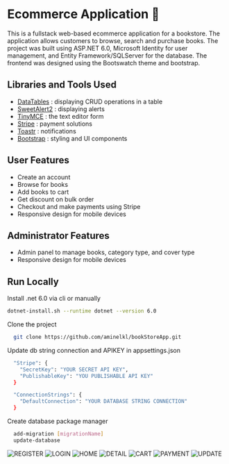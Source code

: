 
# Ecommerce Application 📖


This is a fullstack web-based ecommerce application for a bookstore. The application allows customers to browse, search and purchase books. The project was built using ASP.NET 6.0, Microsoft Identity for user management, and Entity Framework/SQLServer for the database. The frontend was designed using the Bootswatch theme and bootstrap.

## Libraries and Tools Used
- [DataTables](https://datatables.net/) : displaying CRUD operations in a table
- [SweetAlert2](https://sweetalert2.github.io/) : displaying alerts
- [TinyMCE](https://www.tiny.cloud/?/?utm_source=google_ads&utm_medium=paid_search&utm_campaign=search_branded_ads&utm_term=tinymce&utm_content=tiny_exact_ad2&gad=1&gclid=EAIaIQobChMI5eilkYrE_gIVOPvjBx1ErA_dEAAYASAAEgKsU_D_BwE) : the text editor form
- [Stripe](https://stripe.com/en-ca?utm_campaign=paid_brand-CA_en_Search_Brand_Stripe-19924159419&utm_medium=cpc&utm_source=google&ad_content=653813322897&utm_term=stripe&utm_matchtype=e&utm_adposition=&utm_device=c&gclid=EAIaIQobChMI_I6-mIrE_gIVYZ5bCh3KLA83EAAYASAAEgLhXPD_BwE) : payment solutions
- [Toastr](https://codeseven.github.io/toastr/#:~:text=toastr%20is%20a%20Javascript%20library,Growl%20type%20non%2Dblocking%20notifications.) : notifications
- [Bootstrap](https://getbootstrap.com/) : styling and UI components

## User Features
- Create an account 
- Browse  for books
- Add books to cart
- Get discount on bulk order
- Checkout and make payments using Stripe
- Responsive design for mobile devices


## Administrator Features
- Admin panel to manage books, category type, and cover type
- Responsive design for mobile devices

## Run Locally
Install .net 6.0 via cli or manually

```bash
dotnet-install.sh --runtime dotnet --version 6.0
```


Clone the project

```bash
  git clone https://github.com/aminelkl/bookStoreApp.git
```

Update db string connection and APIKEY in appsettings.json

```bash
  "Stripe": {
    "SecretKey": "YOUR SECRET API KEY",
    "PublishableKey": "YOU PUBLISHABLE API KEY"
  } 

  "ConnectionStrings": {
    "DefaultConnection": "YOUR DATABASE STRING CONNECTION"
  }
```

Create database package manager

```bash
  add-migration [migrationName]
  update-database
```


![REGISTER](https://user-images.githubusercontent.com/96929412/234168430-23a37426-f790-4a25-9c95-440d3558138a.PNG)
![LOGIN](https://user-images.githubusercontent.com/96929412/234168432-1bb852a8-b863-4c5a-9b9c-29d31141cfa6.PNG)
![HOME](https://user-images.githubusercontent.com/96929412/234168433-82dd8bcf-bce7-46dd-a1cd-1622b161e00b.PNG)
![DETAIL](https://user-images.githubusercontent.com/96929412/234168434-1a7a4c75-3d0f-4f30-b2ff-5d67a505b369.PNG)
![CART](https://user-images.githubusercontent.com/96929412/234168436-48bce789-c45c-49b2-8bf0-29195ce8bd8a.PNG)
![PAYMENT](https://user-images.githubusercontent.com/96929412/234168438-96866497-ce52-44cb-a304-1b841844f5cd.PNG)
![UPDATE](https://user-images.githubusercontent.com/96929412/234168439-28a662ae-b322-495e-a466-5a1144face4c.PNG)



